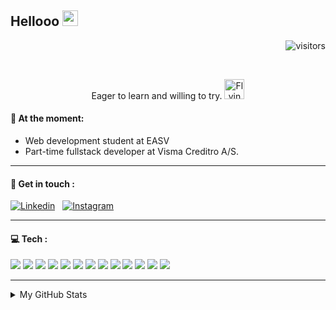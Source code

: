 ## Hellooo <img src="https://user-images.githubusercontent.com/1303154/88677602-1635ba80-d120-11ea-84d8-d263ba5fc3c0.gif" width="25" height="25" />      

<div align="right">

![visitors](https://visitor-badge.glitch.me/badge?page_id=iNkidzy.iNkidzy&left_color=%23A595D8&right_color=%2381A2EF&left_text=Profile%20visits)
</div>

<!-- [![Hits](https://hits.seeyoufarm.com/api/count/incr/badge.svg?url=https%3A%2F%2Fgithub.com%2FiNkidzy%2Fhit-counter&count_bg=%2381A2EF&title_bg=%23A595D8&icon=&icon_color=%23E7E7E7&title=Profile+Visits&edge_flat=false)](https://hits.seeyoufarm.com) -->

<br>

<div align="center">
 
Eager to learn and willing to try. 
<a href="https://emoji.gg/emoji/2362_Flying_Hearts_Purple"><img src="https://cdn3.emoji.gg/emojis/2362_Flying_Hearts_Purple.gif" width="32px" height="32px" alt="Flying_Hearts_Purple"></a>
</div>


#### :open_file_folder: At the moment: 
-  Web development student at EASV
-  Part-time fullstack developer at Visma Creditro A/S.
  ***
#### :calling: Get in touch : 



[![Linkedin](https://camo.githubusercontent.com/a80d00f23720d0bc9f55481cfcd77ab79e141606829cf16ec43f8cacc7741e46/68747470733a2f2f696d672e736869656c64732e696f2f62616467652f4c696e6b6564496e2d3030373742353f7374796c653d666f722d7468652d6261646765266c6f676f3d6c696e6b6564696e266c6f676f436f6c6f723d7768697465)](https://www.linkedin.com/in/nadiamiteva/)
&nbsp;
[![Instagram](https://camo.githubusercontent.com/b3d4671768bd0f9b6c8f410a25a96e0c5a4d135208d8910461e986f97e7985ab/68747470733a2f2f696d672e736869656c64732e696f2f62616467652f496e7374616772616d2d4534343035463f7374796c653d666f722d7468652d6261646765266c6f676f3d696e7374616772616d266c6f676f436f6c6f723d7768697465)](https://www.instagram.com/loco_loco_/)


___
#### :computer: Tech : 

<!-- TO DO: Make them rederect to repositories where you use them -->
<img src="https://img.shields.io/badge/C%23-239120?style=for-the-badge&logo=c-sharp&logoColor=white" />&nbsp;<img src="https://img.shields.io/badge/TypeScript-007ACC?style=for-the-badge&logo=typescript&logoColor=white" />&nbsp;<img src="https://img.shields.io/badge/Node.js-339933?style=for-the-badge&logo=nodedotjs&logoColor=white" />&nbsp;<img src="https://img.shields.io/badge/Angular-DD0031?style=for-the-badge&logo=angular&logoColor=white" />&nbsp;<img src="https://img.shields.io/badge/MySQL-005C84?style=for-the-badge&logo=mysql&logoColor=white" />&nbsp;<img src="https://img.shields.io/badge/nestjs-E0234E?style=for-the-badge&logo=nestjs&logoColor=white" />&nbsp;<img src="https://img.shields.io/badge/MongoDB-4EA94B?style=for-the-badge&logo=mongodb&logoColor=white" />&nbsp;<img src="https://img.shields.io/badge/PHP-777BB4?style=for-the-badge&logo=php&logoColor=white" />&nbsp;<img src="https://img.shields.io/badge/PostgreSQL-316192?style=for-the-badge&logo=postgresql&logoColor=white" />&nbsp;<img src="https://img.shields.io/badge/Vue.js-35495E?style=for-the-badge&logo=vuedotjs&logoColor=4FC08D" />&nbsp;<img src="https://img.shields.io/badge/Kotlin-0095D5?&style=for-the-badge&logo=kotlin&logoColor=white" />&nbsp;<img src="https://img.shields.io/badge/Jenkins-D24939?style=for-the-badge&logo=Jenkins&logoColor=white" />&nbsp;<img src="https://img.shields.io/badge/Docker-2CA5E0?style=for-the-badge&logo=docker&logoColor=white" />


***

<details>
<summary>
My GitHub Stats
</summary> 


#### :star: GitHub Stats 
[![Anurag's GitHub stats](https://github-readme-stats.vercel.app/api?username=iNkidzy&theme=material-palenight&hide=contribs&show_icons=true)](https://github.com/anuraghazra/github-readme-stats)

#### :star: Coding Stats:

<!--START_SECTION:waka-->
<!--END_SECTION:waka-->

[![Top Langs](https://github-readme-stats.vercel.app/api/top-langs/?username=iNkidzy&langs_count=5&theme=material-palenight)](https://github.com/anuraghazra/github-readme-stats)

***
</details>

